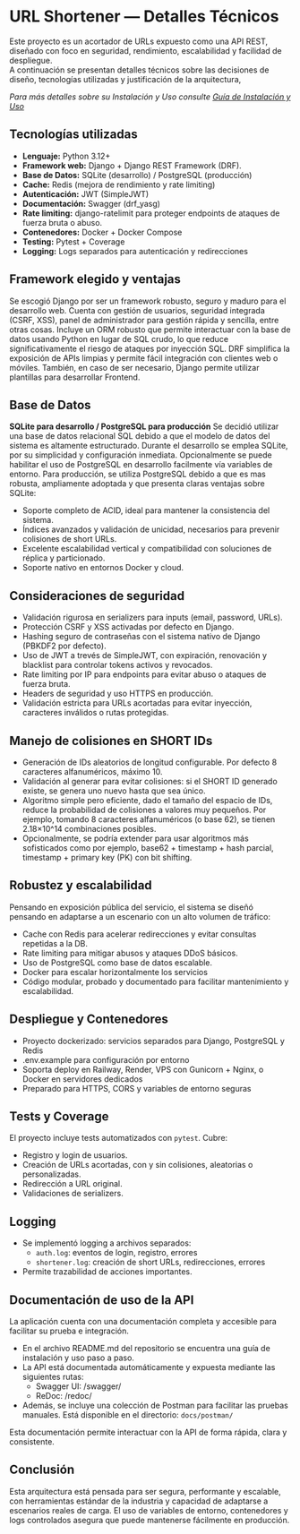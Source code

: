# URL Shortener — Detalles Técnicos
Este proyecto es un acortador de URLs expuesto como una API REST, diseñado con foco en seguridad, rendimiento, escalabilidad y facilidad de despliegue.<br>
A continuación se presentan detalles técnicos sobre las decisiones de diseño, tecnologías utilizadas y justificación de la arquitectura,

*Para más detalles sobre su Instalación y Uso consulte [Guía de Instalación y Uso](../README.md)*


## Tecnologías utilizadas
- **Lenguaje:** Python 3.12+
- **Framework web:** Django + Django REST Framework (DRF).  
- **Base de Datos:** SQLite (desarrollo) / PostgreSQL (producción)
- **Cache:**  Redis (mejora de rendimiento y rate limiting)
- **Autenticación:** JWT (SimpleJWT)
- **Documentación:** Swagger (drf_yasg)
- **Rate limiting:** django-ratelimit para proteger endpoints de ataques de fuerza bruta o abuso.
- **Contenedores:** Docker + Docker Compose
- **Testing:** Pytest + Coverage
- **Logging:** Logs separados para autenticación y redirecciones

## Framework elegido y ventajas
Se escogió Django por ser un framework robusto, seguro y maduro para el desarrollo web. Cuenta con gestión de usuarios, seguridad integrada (CSRF, XSS), panel de administrador para gestión rápida y sencilla, entre otras cosas.
Incluye un ORM robusto que permite interactuar con la base de datos usando Python en lugar de SQL crudo, lo que reduce significativamente el riesgo de ataques por inyección SQL. 
DRF simplifica la exposición de APIs limpias y permite fácil integración con clientes web o móviles. 
También, en caso de ser necesario, Django permite utilizar plantillas para desarrollar Frontend.

## Base de Datos
**SQLite para desarrollo / PostgreSQL para producción**
Se decidió utilizar una base de datos relacional SQL debido a que el modelo de datos del sistema es altamente estructurado.
Durante el desarrollo se emplea SQLite, por su simplicidad y configuración inmediata. Opcionalmente se puede habilitar el uso de PostgreSQL en desarrollo facilmente vía variables de entorno.
Para producción, se utiliza PostgreSQL debido a que es mas robusta, ampliamente adoptada y que presenta claras ventajas sobre SQLite:
- Soporte completo de ACID, ideal para mantener la consistencia del sistema.
- Índices avanzados y validación de unicidad, necesarios para prevenir colisiones de short URLs.
- Excelente escalabilidad vertical y compatibilidad con soluciones de réplica y particionado.
- Soporte nativo en entornos Docker y cloud.

## Consideraciones de seguridad
- Validación rigurosa en serializers para inputs (email, password, URLs).  
- Protección CSRF y XSS activadas por defecto en Django.  
- Hashing seguro de contraseñas con el sistema nativo de Django (PBKDF2 por defecto).  
- Uso de JWT a trevés de SimpleJWT, con expiración, renovación y blacklist para controlar tokens activos y revocados.  
- Rate limiting por IP para endpoints para evitar abuso o ataques de fuerza bruta.  
- Headers de seguridad y uso HTTPS en producción.  
- Validación estricta para URLs acortadas para evitar inyección, caracteres inválidos o rutas protegidas.  

## Manejo de colisiones en SHORT IDs
- Generación de IDs aleatorios de longitud configurable. Por defecto 8 caracteres alfanuméricos, máximo 10.  
- Validación al generar para evitar colisiones: si el SHORT ID generado existe, se genera uno nuevo hasta que sea único.  
- Algoritmo simple pero eficiente, dado el tamaño del espacio de IDs, reduce la probabilidad de colisiones a valores muy pequeños. Por ejemplo, tomando 8 caracteres alfanuméricos (o base 62), se tienen 2.18×10^14 combinaciones posibles.
- Opcionalmente, se podría extender para usar algoritmos más sofisticados como por ejemplo, base62 + timestamp + hash parcial, timestamp + primary key (PK) con bit shifting.

## Robustez y escalabilidad
Pensando en exposición pública del servicio, el sistema se diseñó pensando en adaptarse a un escenario con un alto volumen de tráfico:
- Cache con Redis para acelerar redirecciones y evitar consultas repetidas a la DB.  
- Rate limiting para mitigar abusos y ataques DDoS básicos.  
- Uso de PostgreSQL como base de datos escalable.  
- Docker para escalar horizontalmente los servicios
- Código modular, probado y documentado para facilitar mantenimiento y escalabilidad.  

## Despliegue y Contenedores
- Proyecto dockerizado: servicios separados para Django, PostgreSQL y Redis
- .env.example para configuración por entorno 
- Soporta deploy en Railway, Render, VPS con Gunicorn + Nginx, o Docker en servidores dedicados
- Preparado para HTTPS, CORS y variables de entorno seguras

## Tests y Coverage
El proyecto incluye tests automatizados con `pytest`. Cubre:
- Registro y login de usuarios.
- Creación de URLs acortadas, con y sin colisiones, aleatorias o personalizadas.
- Redirección a URL original.
- Validaciones de serializers.

## Logging
- Se implementó logging a archivos separados:
  - `auth.log`: eventos de login, registro, errores
  - `shortener.log`: creación de short URLs, redirecciones, errores
- Permite trazabilidad de acciones importantes.

## Documentación de uso de la API
La aplicación cuenta con una documentación completa y accesible para facilitar su prueba e integración.
- En el archivo README.md del repositorio se encuentra una guía de instalación y uso paso a paso.
- La API está documentada automáticamente y expuesta mediante las siguientes rutas:
  - Swagger UI: /swagger/
  - ReDoc: /redoc/
- Además, se incluye una colección de Postman para facilitar las pruebas manuales. Está disponible en el directorio: `docs/postman/`

Esta documentación permite interactuar con la API de forma rápida, clara y consistente.

## Conclusión
Esta arquitectura está pensada para ser segura, performante y escalable, con herramientas estándar de la industria y capacidad de adaptarse a escenarios reales de carga. El uso de variables de entorno, contenedores y logs controlados asegura que puede mantenerse fácilmente en producción.